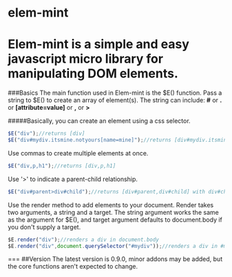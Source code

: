 # elem-mint
Elem-mint is a simple and easy javascript micro library for manipulating DOM elements. 
=== 
###Basics
The main function used in Elem-mint is the $E() function.
Pass a string to $E() to create an array of element(s).
The string can include: **#** 
or 
**.** 
or 
**[attribute=value]** 
or 
**,** 
or 
**>**

#####Basically, you can create an element using a css selector.
````javascript
$E("div");//returns [div]
$E("div#mydiv.itsmine.notyours[name=mine]");//returns [div#mydiv.itsmine.notyours] with a name attribute equal to "mine"
````

Use commas to create multiple elements at once.
````javascript
$E("div,p,h1");//returns [div,p,h1]
````
Use '>' to indicate a parent-child relationship.
````javascript
$E("div#parent>div#child");//returns [div#parent,div#child] with div#child being inside of div#parent
````

Use the render method to add elements to your document.
Render takes two arguments, a string and a target. The string argument works the same as the argument for $E(), and target argument defaults to document.body if you don't supply a target.
````javascript
$E.render("div");//renders a div in document.body
$E.render("div",document.querySelector("#mydiv"));//renders a div in #mydiv
````
===
##Version
The latest version is 0.9.0, minor addons may be added, but the core functions aren't expected to change.
